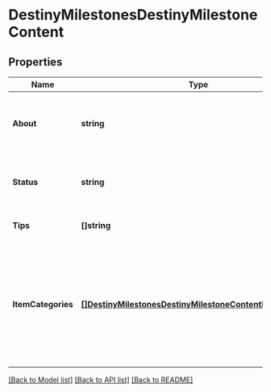 # DestinyMilestonesDestinyMilestoneContent

## Properties
Name | Type | Description | Notes
------------ | ------------- | ------------- | -------------
**About** | **string** | The \&quot;About this Milestone\&quot; text from the Firehose. | [optional] [default to null]
**Status** | **string** | The Current Status of the Milestone, as driven by the Firehose. | [optional] [default to null]
**Tips** | **[]string** | A list of tips, provided by the Firehose. | [optional] [default to null]
**ItemCategories** | [**[]DestinyMilestonesDestinyMilestoneContentItemCategory**](Destiny.Milestones.DestinyMilestoneContentItemCategory.md) | If DPS has defined items related to this Milestone, they can categorize those items in the Firehose. That data will then be returned as item categories here. | [optional] [default to null]

[[Back to Model list]](../README.md#documentation-for-models) [[Back to API list]](../README.md#documentation-for-api-endpoints) [[Back to README]](../README.md)


